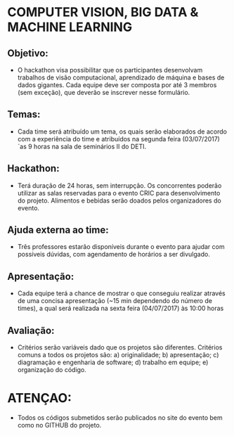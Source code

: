# COMPUTER VISION, BIG DATA & MACHINE LEARNING

## Objetivo: 
- O hackathon visa possibilitar que os participantes desenvolvam trabalhos de visão computacional, aprendizado de máquina e bases de dados gigantes. Cada equipe deve ser composta por até 3 membros (sem exceção), que deverão se inscrever nesse formulário. 

## Temas: 
- Cada time será atribuído um tema, os quais serão elaborados de acordo com a experiência do time e atribuídos na segunda feira (03/07/2017) `as 9 horas na sala de seminários II do DETI. 

## Hackathon: 
- Terá duração de 24 horas, sem interrupção. Os concorrentes poderão utilizar as salas reservadas para o evento CRIC para desenvolvimento do projeto. Alimentos e bebidas serão doados pelos organizadores do evento.

## Ajuda externa ao time: 
- Três professores estarão disponíveis durante o evento para ajudar com possíveis dúvidas, com agendamento de horários a ser divulgado.

## Apresentação: 
- Cada equipe terá a chance de mostrar o que conseguiu realizar através de uma concisa apresentação (~15 min dependendo do número de times), a qual será realizada na sexta feira (04/07/2017)  às 10:00 horas

## Avaliação:
- Critérios serão variáveis dado que os projetos são diferentes. Critérios comuns a todos os projetos são: a) originalidade; b) apresentação; c) diagramação e engenharia de software; d) trabalho em equipe; e) organização do código.

# ATENÇAO: 
- Todos os códigos submetidos serão publicados no site do evento bem como no GITHUB do projeto.
